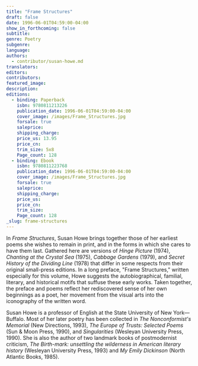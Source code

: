 ```yaml
---
title: "Frame Structures"
draft: false
date: 1996-06-01T04:59:00-04:00
show_in_forthcoming: false
subtitle:
genre: Poetry
subgenre:
language:
authors:
  - contributor/susan-howe.md
translators:
editors:
contributors:
featured_image:
description:
editions:
  - binding: Paperback
    isbn: 9780811213226
    publication_date: 1996-06-01T04:59:00-04:00
    cover_image: /images/Frame_Structures.jpg
    forsale: true
    saleprice:
    shipping_charge:
    price_us: 13.95
    price_cn:
    trim_size: 5x8
    Page_count: 128
  - binding: Ebook
    isbn: 9780811223768
    publication_date: 1996-06-01T04:59:00-04:00
    cover_image: /images/Frame_Structures.jpg
    forsale: true
    saleprice:
    shipping_charge:
    price_us:
    price_cn:
    trim_size:
    Page_count: 128
_slug: frame-structures
---
```


In _Frame Structures_, Susan Howe brings together those of her earliest poems she wishes to remain in print, and in the forms in which she cares to have them last. Gathered here are versions of _Hinge Picture_ (1974), _Chanting at the Crystal Sea_ (1975), _Cabbage Gardens_ (1979), and _Secret History of the Dividing Line_ (1978) that differ in some respects from their original small-press editions. In a long preface, "Frame Structures," written especially for this volume, Howe suggests the autobiographical, familial, literary, and historical motifs that suffuse these early works. Taken together, the preface and poems reflect her rediscovered sense of her own beginnings as a poet, her movement from the visual arts into the iconography of the written word.

Susan Howe is a professor of English at the State University of New York—Buffalo. Most of her later poetry has been collected in _The Nonconformist's Memorial_ (New Directions, 1993), _The Europe of Trusts: Selected Poems_ (Sun & Moon Press, 1990), and _Singularities_ (Wesleyan University Press, 1990). She is also the author of two landmark books of postmodernist criticism, _The Birth-mark: unsettling the wilderness in American literary history_ (Wesleyan University Press, 1993) and _My Emily Dickinson_ (North Atlantic Books, 1985).

